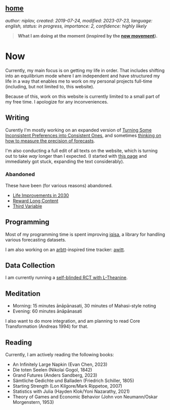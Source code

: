 [home](./index.md)
------------------

*author: niplav, created: 2019-07-24, modified: 2023-07-23, language: english, status: in progress, importance: 2, confidence: highly likely*

> __What I am doing at the moment (inspired by the
> [now movement](https://nownownow.com/about)).__

Now
====

Currently, my main focus is on getting my life in order. That includes
shifting into an equilibrium mode where I am independent and have
structured my life in a way that enables me to work on my personal
projects full-time (including, but not limited to, this website).

Because of this, work on this website is currently limited to a small
part of my free time. I apologize for any inconveniences.

Writing
-------

Curently I'm mostly working on an expanded version of [Turning Some
Inconsistent Preferences into Consistent Ones](./turning.html),
and sometimes [thinking on how to measure the precision of
forecasts](./precision.md).

I'm also conducting a full edit of all texts on the website, which
is turning out to take *way* longer than I expected. (I started with
[this page](./eccentric.html) and immediately got stuck, expanding the
text considerably).

### Abandoned

These have been (for various reasons) abandoned.

* [Life Improvements in 2030](./life_improvements_2030.html)
* [Reward Long Content](./reward.html)
* [Third Variable](./third.html)

Programming
-----------

Most of my programming time is spent improving
[iqisa](https://github.com/niplav/iqisa), a library for handling various
forecasting datasets.

I am also working on an [arbtt](https://arbtt.nomeata.de/)-inspired time
tracker: [awitt](https://github.com/niplav/awitt).

Data Collection
----------------

I am currently running a [self-blinded RCT with
L-Theanine](./nootropics.html#Experiment_B_SelfBlinded_RCT).

Meditation
-----------

* Morning: 15 minutes ānāpānasati, 30 minutes of Mahasi-style noting
* Evening: 60 minutes ānāpānasati

I also want to do more integration<!--TODO: Romeo Stevens link-->,
and am planning to read Core Transformation (Andreas 1994) for that.

Reading
-------

Currently, I am actively reading the following books:

* An Infinitely Large Napkin (Evan Chen, 2023)
* Die toten Seelen (Nikolai Gogol, 1842)
* Grand Futures (Anders Sandberg, 2023)
* Sämtliche Gedichte und Balladen (Friedrich Schiller, 1805)
* Starting Strength (Lon Kilgore/Mark Rippetoe, 2007)
* Statistics with Julia (Hayden Klok/Yoni Nazarathy, 2021)
* Theory of Games and Economic Behavior (John von Neumann/Oskar Morgenstern, 1953)
